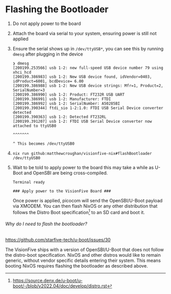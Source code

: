 # Flashing the Bootloader

1. Do not apply power to the board
2. Attach the board via serial to your system, ensuring power is still not applied
3. Ensure the serial shows up in `/dev/ttyUSB*`, you can see this by running `dmesg` after plugging in the device

   ```
   ❯ dmesg
   [200199.253566] usb 1-2: new full-speed USB device number 79 using xhci_hcd
   [200199.386983] usb 1-2: New USB device found, idVendor=0403, idProduct=6001, bcdDevice= 6.00
   [200199.386988] usb 1-2: New USB device strings: Mfr=1, Product=2, SerialNumber=3
   [200199.386990] usb 1-2: Product: FT232R USB UART
   [200199.386991] usb 1-2: Manufacturer: FTDI
   [200199.386992] usb 1-2: SerialNumber: A50285BI
   [200199.390344] ftdi_sio 1-2:1.0: FTDI USB Serial Device converter detected
   [200199.390363] usb 1-2: Detected FT232RL
   [200199.391207] usb 1-2: FTDI USB Serial Device converter now attached to ttyUSB0
                                                                             ^^^^^^^
                                                                             ^ This becomes /dev/ttyUSB0
   ```

4. `nix run github:matthewcroughan/visionfive-nix#flashBootloader /dev/ttyUSB0`
5. Wait to be told to apply power to the board this may take a while as U-Boot and OpenSBI are being cross-compiled.
   ```
   Terminal ready

   ### Apply power to the VisionFive Board ###
   ```
   Once power is applied, picocom will send the OpenSBI/U-Boot payload via XMODEM. You can then flash NixOS or any other distribution that follows the Distro Boot specification[^1] to an SD card and boot it.

###### Why do I need to flash the bootloader?

https://github.com/starfive-tech/u-boot/issues/30

The VisionFive ships with a version of OpenSBI/U-Boot that does not follow the distro-boot specification. NixOS and other distros would like to remain generic, without vendor specific details entering their system. This means booting NixOS requires flashing the bootloader as described above.

[^1]: https://source.denx.de/u-boot/u-boot/-/blob/v2022.04/doc/develop/distro.rst
